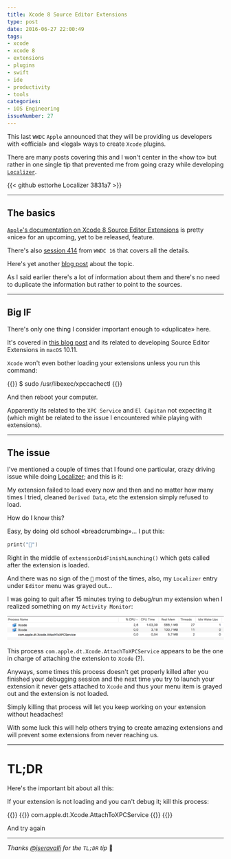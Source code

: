 ```yaml
---
title: Xcode 8 Source Editor Extensions
type: post
date: 2016-06-27 22:00:49
tags:
- xcode
- xcode 8
- extensions
- plugins
- swift
- ide
- productivity
- tools
categories:
- iOS Engineering
issueNumber: 27
---
```

This last `WWDC` `Apple` announced that they will be providing us developers with «official» and «legal» ways to create `Xcode` plugins.

There are many posts covering this and I won't center in the «how to» but rather in one single tip that prevented me from going crazy while developing [`Localizer`][localizer].

{{< github esttorhe Localizer 3831a7 >}}

<!--more-->

---

## The basics
[`Apple`'s documentation on Xcode 8 Source Editor Extensions][appledocs] is pretty «nice» for an upcoming, yet to be released, feature.

There's also [session 414][applevideo] from `WWDC 16` that covers all the details.

Here's yet another [blog post][extensions-blogpost] about the topic.

As I said earlier there's a lot of information about them and there's no need to duplicate the information but rather to point to the sources.

---

## Big IF

There's only one thing I consider important enough to «duplicate» here.

It's covered in [this blog post][extensions-blogpost] and its related to developing Source Editor Extensions in `macOS` 10.11.

`Xcode` won't even bother loading your extensions unless you run this command:

{{<terminal prompt="$">}}
$ sudo /usr/libexec/xpccachectl
{{</terminal>}}

And then reboot your computer.

Apparently its related to the `XPC Service` and `El Capitan` not expecting it (which might be related to the issue I encountered while playing with extensions).

---

## The issue

I've mentioned a couple of times that I found one particular, crazy driving issue while doing [Localizer][localizer]; and this is it:

My extension failed to load every now and then and no matter how many times I tried, cleaned `Derived Data`, etc the extension simply refused to load.

How do I know this?

Easy, by doing old school «breadcrumbing»… I put this:

```swift
print("🎉")
```

Right in the middle of `extensionDidFinishLaunching()` which gets called after the extension is loaded.

And there was no sign of the `🎉` most of the times, also, my `Localizer` entry under `Editor` menu was grayed out…

I was going to quit after 15 minutes trying to debug/run my extension when I realized something on my `Activity Monitor`:

![](assets/images/post/2016/06/Xcode-8-Source-Editor-Extensions/XPC.png)

This process `com.apple.dt.Xcode.AttachToXPCService` appears to be the one in charge of attaching the extension to `Xcode` (?).

Anyways, some times this process doesn't get properly killed after you finished your debugging session and the next time you try to launch your extension it never gets attached to `Xcode` and thus your menu item is grayed out and the extension is not loaded.

Simply killing that process will let you keep working on your extension without headaches!

With some luck this will help others trying to create amazing extensions and will prevent some extensions from never reaching us.

---

# TL;DR

Here's the important bit about all this:

If your extension is not loading and you can't debug it; kill this process:

{{<terminal>}}
{{<highlight console>}}
com.apple.dt.Xcode.AttachToXPCService
{{</highlight>}}
{{</terminal>}}

And try again

---

*Thanks [@jseravalli][jseravalli] for the `TL;DR` tip* 🙇

[localizer]:https://github.com/esttorhe/localizer
[appledocs]:https://developer.apple.com/app-extensions/
[applevideo]:https://developer.apple.com/videos/play/wwdc2016/414/
[extensions-blogpost]:http://www.russbishop.net/xcode-extensions
[jseravalli]:https://github.com/jseravalli
